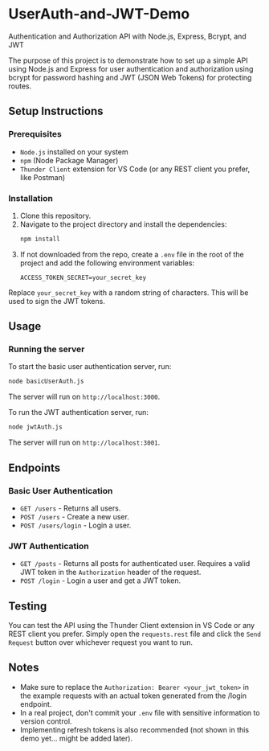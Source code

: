 # UserAuth-and-JWT-Demo
Authentication and Authorization API with Node.js, Express, Bcrypt, and JWT

The purpose of this project is to demonstrate how to set up a simple API using Node.js and Express for user authentication and authorization using bcrypt for password hashing and JWT (JSON Web Tokens) for protecting routes.

## Setup Instructions

### Prerequisites

- `Node.js` installed on your system
- `npm` (Node Package Manager)
- `Thunder Client` extension for VS Code (or any REST client you prefer, like Postman)

### Installation

1. Clone this repository.
2. Navigate to the project directory and install the dependencies:
   ```bash
   npm install
   ```
3. If not downloaded from the repo, create a `.env` file in the root of the project and add the following environment variables:
   ```env
   ACCESS_TOKEN_SECRET=your_secret_key
   ```
Replace `your_secret_key` with a random string of characters. This will be used to sign the JWT tokens.

## Usage
### Running the server
To start the basic user authentication server, run:
```bash
node basicUserAuth.js
```
The server will run on `http://localhost:3000`.

To run the JWT authentication server, run:
```bash
node jwtAuth.js
```
The server will run on `http://localhost:3001`.

## Endpoints
### Basic User Authentication
- `GET /users` - Returns all users.
- `POST /users` - Create a new user.
- `POST /users/login` - Login a user.

### JWT Authentication
- `GET /posts` - Returns all posts for authenticated user. Requires a valid JWT token in the `Authorization` header of the request.
- `POST /login` - Login a user and get a JWT token.

## Testing
You can test the API using the Thunder Client extension in VS Code or any REST client you prefer. Simply open the `requests.rest` file and click the `Send Request` button over whichever request you want to run.

## Notes
- Make sure to replace the `Authorization: Bearer <your_jwt_token>` in the example requests with an actual token generated from the /login endpoint.
- In a real project, don't commit your `.env` file with sensitive information to version control.
- Implementing refresh tokens is also recommended (not shown in this demo yet... might be added later).
